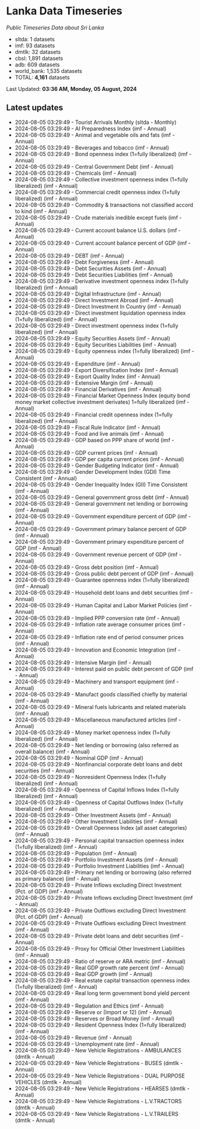 # Lanka Data Timeseries
*Public Timeseries Data about Sri Lanka*

* sltda: 1 datasets
* imf: 93 datasets
* dmtlk: 32 datasets
* cbsl: 1,891 datasets
* adb: 609 datasets
* world_bank: 1,535 datasets
* TOTAL: **4,161** datasets

Last Updated: **03:36 AM, Monday, 05 August, 2024**

## Latest updates

* 2024-08-05 03:29:49 - Tourist Arrivals Monthly (sltda - Monthly)
* 2024-08-05 03:29:49 - AI Preparedness Index (imf - Annual)
* 2024-08-05 03:29:49 - Animal and vegetable oils and fats (imf - Annual)
* 2024-08-05 03:29:49 - Beverages and tobacco (imf - Annual)
* 2024-08-05 03:29:49 - Bond openness index (1=fully liberalized) (imf - Annual)
* 2024-08-05 03:29:49 - Central Government Debt (imf - Annual)
* 2024-08-05 03:29:49 - Chemicals (imf - Annual)
* 2024-08-05 03:29:49 - Collective investment openness index (1=fully liberalized) (imf - Annual)
* 2024-08-05 03:29:49 - Commercial credit openness index (1=fully liberalized) (imf - Annual)
* 2024-08-05 03:29:49 - Commodity & transactions not classified accord to kind (imf - Annual)
* 2024-08-05 03:29:49 - Crude materials inedible except fuels (imf - Annual)
* 2024-08-05 03:29:49 - Current account balance U.S. dollars (imf - Annual)
* 2024-08-05 03:29:49 - Current account balance percent of GDP (imf - Annual)
* 2024-08-05 03:29:49 - DEBT (imf - Annual)
* 2024-08-05 03:29:49 - Debt Forgiveness (imf - Annual)
* 2024-08-05 03:29:49 - Debt Securities Assets (imf - Annual)
* 2024-08-05 03:29:49 - Debt Securities Liabilities (imf - Annual)
* 2024-08-05 03:29:49 - Derivative investment openness index (1=fully liberalized) (imf - Annual)
* 2024-08-05 03:29:49 - Digital Infrastructure (imf - Annual)
* 2024-08-05 03:29:49 - Direct Investment Abroad (imf - Annual)
* 2024-08-05 03:29:49 - Direct Investment In Country (imf - Annual)
* 2024-08-05 03:29:49 - Direct investment liquidation openness index (1=fully liberalized) (imf - Annual)
* 2024-08-05 03:29:49 - Direct investment openness index (1=fully liberalized) (imf - Annual)
* 2024-08-05 03:29:49 - Equity Securities Assets (imf - Annual)
* 2024-08-05 03:29:49 - Equity Securities Liabilities (imf - Annual)
* 2024-08-05 03:29:49 - Equity openness index (1=fully liberalized) (imf - Annual)
* 2024-08-05 03:29:49 - Expenditure (imf - Annual)
* 2024-08-05 03:29:49 - Export Diversification Index (imf - Annual)
* 2024-08-05 03:29:49 - Export Quality Index (imf - Annual)
* 2024-08-05 03:29:49 - Extensive Margin (imf - Annual)
* 2024-08-05 03:29:49 - Financial Derivatives (imf - Annual)
* 2024-08-05 03:29:49 - Financial Market Openness Index (equity bond money market collective investment derivates) 1=fully liberalized (imf - Annual)
* 2024-08-05 03:29:49 - Financial credit openness index (1=fully liberalized) (imf - Annual)
* 2024-08-05 03:29:49 - Fiscal Rule Indicator (imf - Annual)
* 2024-08-05 03:29:49 - Food and live animals (imf - Annual)
* 2024-08-05 03:29:49 - GDP based on PPP share of world (imf - Annual)
* 2024-08-05 03:29:49 - GDP current prices (imf - Annual)
* 2024-08-05 03:29:49 - GDP per capita current prices (imf - Annual)
* 2024-08-05 03:29:49 - Gender Budgeting Indicator (imf - Annual)
* 2024-08-05 03:29:49 - Gender Development Index (GDI) Time Consistent (imf - Annual)
* 2024-08-05 03:29:49 - Gender Inequality Index (GII) Time Consistent (imf - Annual)
* 2024-08-05 03:29:49 - General government gross debt (imf - Annual)
* 2024-08-05 03:29:49 - General government net lending or borrowing (imf - Annual)
* 2024-08-05 03:29:49 - Government expenditure percent of GDP (imf - Annual)
* 2024-08-05 03:29:49 - Government primary balance percent of GDP (imf - Annual)
* 2024-08-05 03:29:49 - Government primary expenditure percent of GDP (imf - Annual)
* 2024-08-05 03:29:49 - Government revenue percent of GDP (imf - Annual)
* 2024-08-05 03:29:49 - Gross debt position (imf - Annual)
* 2024-08-05 03:29:49 - Gross public debt percent of GDP (imf - Annual)
* 2024-08-05 03:29:49 - Guarantee openness index (1=fully liberalized) (imf - Annual)
* 2024-08-05 03:29:49 - Household debt loans and debt securities (imf - Annual)
* 2024-08-05 03:29:49 - Human Capital and Labor Market Policies (imf - Annual)
* 2024-08-05 03:29:49 - Implied PPP conversion rate (imf - Annual)
* 2024-08-05 03:29:49 - Inflation rate average consumer prices (imf - Annual)
* 2024-08-05 03:29:49 - Inflation rate end of period consumer prices (imf - Annual)
* 2024-08-05 03:29:49 - Innovation and Economic Integration (imf - Annual)
* 2024-08-05 03:29:49 - Intensive Margin (imf - Annual)
* 2024-08-05 03:29:49 - Interest paid on public debt percent of GDP (imf - Annual)
* 2024-08-05 03:29:49 - Machinery and transport equipment (imf - Annual)
* 2024-08-05 03:29:49 - Manufact goods classified chiefly by material (imf - Annual)
* 2024-08-05 03:29:49 - Mineral fuels lubricants and related materials (imf - Annual)
* 2024-08-05 03:29:49 - Miscellaneous manufactured articles (imf - Annual)
* 2024-08-05 03:29:49 - Money market openness index (1=fully liberalized) (imf - Annual)
* 2024-08-05 03:29:49 - Net lending or borrowing (also referred as overall balance) (imf - Annual)
* 2024-08-05 03:29:49 - Nominal GDP (imf - Annual)
* 2024-08-05 03:29:49 - Nonfinancial corporate debt loans and debt securities (imf - Annual)
* 2024-08-05 03:29:49 - Nonresident Openness Index (1=fully liberalized) (imf - Annual)
* 2024-08-05 03:29:49 - Openness of Capital Inflows Index (1=fully liberalized) (imf - Annual)
* 2024-08-05 03:29:49 - Openness of Capital Outflows Index (1=fully liberalized) (imf - Annual)
* 2024-08-05 03:29:49 - Other Investment Assets (imf - Annual)
* 2024-08-05 03:29:49 - Other Investment Liabilities (imf - Annual)
* 2024-08-05 03:29:49 - Overall Openness Index (all asset categories) (imf - Annual)
* 2024-08-05 03:29:49 - Personal capital transaction openness index (1=fully liberalized) (imf - Annual)
* 2024-08-05 03:29:49 - Population (imf - Annual)
* 2024-08-05 03:29:49 - Portfolio Investment Assets (imf - Annual)
* 2024-08-05 03:29:49 - Portfolio Investment Liabilities (imf - Annual)
* 2024-08-05 03:29:49 - Primary net lending or borrowing (also referred as primary balance) (imf - Annual)
* 2024-08-05 03:29:49 - Private Inflows excluding Direct Investment (Pct. of GDP) (imf - Annual)
* 2024-08-05 03:29:49 - Private Inflows excluding Direct Investment (imf - Annual)
* 2024-08-05 03:29:49 - Private Outflows excluding Direct Investment (Pct. of GDP) (imf - Annual)
* 2024-08-05 03:29:49 - Private Outflows excluding Direct Investment (imf - Annual)
* 2024-08-05 03:29:49 - Private debt loans and debt securities (imf - Annual)
* 2024-08-05 03:29:49 - Proxy for Official Other Investment Liabilities (imf - Annual)
* 2024-08-05 03:29:49 - Ratio of reserve or ARA metric (imf - Annual)
* 2024-08-05 03:29:49 - Real GDP growth rate percent (imf - Annual)
* 2024-08-05 03:29:49 - Real GDP growth (imf - Annual)
* 2024-08-05 03:29:49 - Real estate capital transaction openness index (1=fully liberalized) (imf - Annual)
* 2024-08-05 03:29:49 - Real long term government bond yield percent (imf - Annual)
* 2024-08-05 03:29:49 - Regulation and Ethics (imf - Annual)
* 2024-08-05 03:29:49 - Reserve or (Import or 12) (imf - Annual)
* 2024-08-05 03:29:49 - Reserves or Broad Money (imf - Annual)
* 2024-08-05 03:29:49 - Resident Openness Index (1=fully liberalized) (imf - Annual)
* 2024-08-05 03:29:49 - Revenue (imf - Annual)
* 2024-08-05 03:29:49 - Unemployment rate (imf - Annual)
* 2024-08-05 03:29:49 - New Vehicle Registrations - AMBULANCES (dmtlk - Annual)
* 2024-08-05 03:29:49 - New Vehicle Registrations - BUSES (dmtlk - Annual)
* 2024-08-05 03:29:49 - New Vehicle Registrations - DUAL PURPOSE VEHICLES (dmtlk - Annual)
* 2024-08-05 03:29:49 - New Vehicle Registrations - HEARSES (dmtlk - Annual)
* 2024-08-05 03:29:49 - New Vehicle Registrations - L.V.TRACTORS (dmtlk - Annual)
* 2024-08-05 03:29:49 - New Vehicle Registrations - L.V.TRAILERS (dmtlk - Annual)